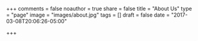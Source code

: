 +++
comments = false 
noauthor = true 
share = false 
title = "About Us" 
type = "page" 
image = "images/about.jpg"
tags = []
draft = false
date = "2017-03-08T20:06:26-05:00"

+++

